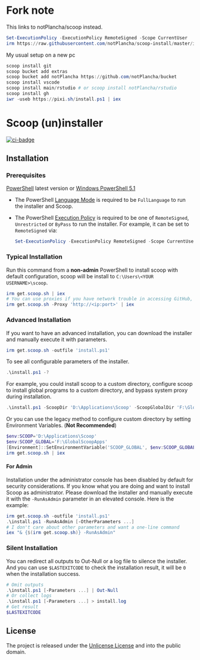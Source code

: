 # Fork note

This links to notPlancha/scoop instead.

```powershell
Set-ExecutionPolicy -ExecutionPolicy RemoteSigned -Scope CurrentUser
irm https://raw.githubusercontent.com/notPlancha/scoop-install/master/install.ps1 | iex
```
My usual setup on a new pc
```powershell
scoop install git
scoop bucket add extras
scoop bucket add notPlancha https://github.com/notPlancha/bucket
scoop install vscode
scoop install main/rstudio # or scoop install notPlancha/rstudio
scoop install gh
iwr -useb https://pixi.sh/install.ps1 | iex
```

# Scoop (un)installer

[![ci-badge](https://github.com/ScoopInstaller/Install/actions/workflows/ci.yml/badge.svg)](https://github.com/ScoopInstaller/Install/actions/workflows/ci.yml)

## Installation

### Prerequisites

[PowerShell](https://aka.ms/powershell) latest version or [Windows PowerShell 5.1](https://aka.ms/wmf5download)

- The PowerShell [Language Mode] is required to be `FullLanguage` to run the installer and Scoop.
- The PowerShell [Execution Policy] is required to be one of `RemoteSigned`, `Unrestricted` or `ByPass` to run the installer. For example, it can be set to `RemoteSigned` via:

  ```powershell
  Set-ExecutionPolicy -ExecutionPolicy RemoteSigned -Scope CurrentUser
  ```

### Typical Installation

Run this command from a **non-admin** PowerShell to install scoop with default configuration,
scoop will be install to `C:\Users\<YOUR USERNAME>\scoop`.

```powershell
irm get.scoop.sh | iex
# You can use proxies if you have network trouble in accessing GitHub, e.g.
irm get.scoop.sh -Proxy 'http://<ip:port>' | iex
```

### Advanced Installation

If you want to have an advanced installation, you can download the installer and manually execute it with parameters.

```powershell
irm get.scoop.sh -outfile 'install.ps1'
```

To see all configurable parameters of the installer.

```powershell
.\install.ps1 -?
```

For example, you could install scoop to a custom directory, configure scoop to install
global programs to a custom directory, and bypass system proxy during installation.

```powershell
.\install.ps1 -ScoopDir 'D:\Applications\Scoop' -ScoopGlobalDir 'F:\GlobalScoopApps' -NoProxy
```

Or you can use the legacy method to configure custom directory by setting Environment Variables. (**Not Recommended**)

```powershell
$env:SCOOP='D:\Applications\Scoop'
$env:SCOOP_GLOBAL='F:\GlobalScoopApps'
[Environment]::SetEnvironmentVariable('SCOOP_GLOBAL', $env:SCOOP_GLOBAL, 'Machine')
irm get.scoop.sh | iex
```

#### For Admin

Installation under the administrator console has been disabled by default for security considerations. If you know what you are doing and want to install Scoop as administrator. Please download the installer and manually execute it with the `-RunAsAdmin` parameter in an elevated console. Here is the example:

```powershell
irm get.scoop.sh -outfile 'install.ps1'
.\install.ps1 -RunAsAdmin [-OtherParameters ...]
# I don't care about other parameters and want a one-line command
iex "& {$(irm get.scoop.sh)} -RunAsAdmin"
```

### Silent Installation

You can redirect all outputs to Out-Null or a log file to silence the installer. And you can use `$LASTEXITCODE` to check the installation result, it will be `0` when the installation success.

```powershell
# Omit outputs
.\install.ps1 [-Parameters ...] | Out-Null
# Or collect logs
.\install.ps1 [-Parameters ...] > install.log
# Get result
$LASTEXITCODE
```

## License

The project is released under the [Unlicense License](LICENSE) and into the public domain.

[Language Mode]: https://learn.microsoft.com/en-us/powershell/module/microsoft.powershell.core/about/about_language_modes
[Execution Policy]: https://learn.microsoft.com/en-us/powershell/module/microsoft.powershell.core/about/about_execution_policies
